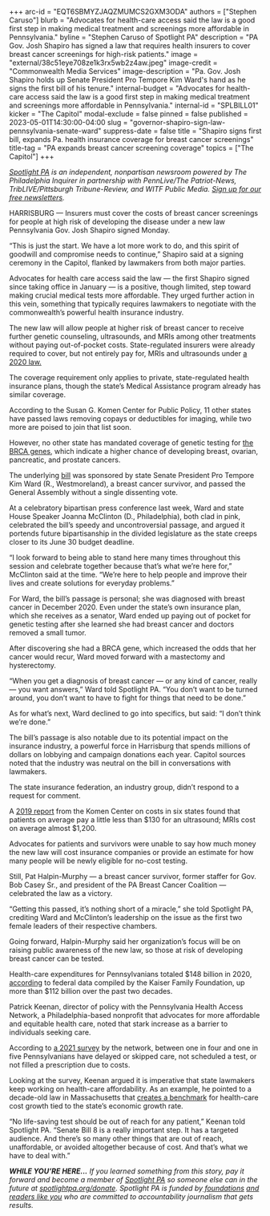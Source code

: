 +++
arc-id = "EQT6SBMYZJAQZMUMCS2GXM3ODA"
authors = ["Stephen Caruso"]
blurb = "Advocates for health-care access said the law is a good first step in making medical treatment and screenings more affordable in Pennsylvania."
byline = "Stephen Caruso of Spotlight PA"
description = "PA Gov. Josh Shapiro has signed a law that requires health insurers to cover breast cancer screenings for high-risk patients."
image = "external/38c51eye708ze1k3rx5wb2z4aw.jpeg"
image-credit = "Commonwealth Media Services"
image-description = "Pa. Gov. Josh Shapiro holds up Senate President Pro Tempore Kim Ward's hand as he signs the first bill of his tenure."
internal-budget = "Advocates for health-care access said the law is a good first step in making medical treatment and screenings more affordable in Pennsylvania."
internal-id = "SPLBILL01"
kicker = "The Capitol"
modal-exclude = false
pinned = false
published = 2023-05-01T14:30:00-04:00
slug = "governor-shapiro-sign-law-pennsylvania-senate-ward"
suppress-date = false
title = "Shapiro signs first bill, expands Pa. health insurance coverage for breast cancer screenings"
title-tag = "PA expands breast cancer screening coverage"
topics = ["The Capitol"]
+++

<a href="https://www.spotlightpa.org/"><i>Spotlight PA</i></a><i> is an independent, nonpartisan newsroom powered by The Philadelphia Inquirer in partnership with PennLive/The Patriot-News, TribLIVE/Pittsburgh Tribune-Review, and WITF Public Media. </i><a href="https://www.spotlightpa.org/newsletters"><i>Sign up for our free newsletters</i></a><i>.</i>

HARRISBURG — Insurers must cover the costs of breast cancer screenings for people at high risk of developing the disease under a new law Pennsylvania Gov. Josh Shapiro signed Monday.

“This is just the start. We have a lot more work to do, and this spirit of goodwill and compromise needs to continue,” Shapiro said at a signing ceremony in the Capitol, flanked by lawmakers from both major parties.

Advocates for health care access said the law — the first Shapiro signed since taking office in January — is a positive, though limited, step toward making crucial medical tests more affordable. They urged further action in this vein, something that typically requires lawmakers to negotiate with the commonwealth’s powerful health insurance industry.

<script src="https://www.spotlightpa.org/embed.js" async></script><div data-spl-embed-version="1" data-spl-src="https://www.spotlightpa.org/embeds/newsletter/"></div>

The new law will allow people at higher risk of breast cancer to receive further genetic counseling, ultrasounds, and MRIs among other treatments without paying out-of-pocket costs. State-regulated insurers were already required to cover, but not entirely pay for, MRIs and ultrasounds under <a href="https://www.legis.state.pa.us/cfdocs/legis/li/uconsCheck.cfm?yr=2020&sessInd=0&act=52">a 2020 law.</a>

The coverage requirement only applies to private, state-regulated health insurance plans, though the state’s Medical Assistance program already has similar coverage.

According to the Susan G. Komen Center for Public Policy, 11 other states have passed laws removing copays or deductibles for imaging, while two more are poised to join that list soon.

However, no other state has mandated coverage of genetic testing for <a href="https://web.archive.org/20230107180307/https://www.cdc.gov/cancer/breast/young_women/bringyourbrave/hereditary_breast_cancer/index.htm#:~:text=BRCA1%20and%20BRCA2%20are%20two,or%20in%20an%20uncontrolled%20way.">the BRCA genes</a>, which indicate a higher chance of developing breast, ovarian, pancreatic, and prostate cancers.

The underlying <a href="https://www.legis.state.pa.us/cfdocs/billinfo/billinfo.cfm?syear=2023&sInd=0&body=S&type=B&bn=8">bill</a> was sponsored by state Senate President Pro Tempore Kim Ward (R., Westmoreland), a breast cancer survivor, and passed the General Assembly without a single dissenting vote.

At a celebratory bipartisan press conference last week, Ward and state House Speaker Joanna McClinton (D., Philadelphia), both clad in pink, celebrated the bill’s speedy and uncontroversial passage, and argued it portends future bipartisanship in the divided legislature as the state creeps closer to its June 30 budget deadline.

“I look forward to being able to stand here many times throughout this session and celebrate together because that’s what we’re here for,” McClinton said at the time. “We’re here to help people and improve their lives and create solutions for everyday problems.”

For Ward, the bill’s passage is personal; she was diagnosed with breast cancer in December 2020. Even under the state’s own insurance plan, which she receives as a senator, Ward ended up paying out of pocket for genetic testing after she learned she had breast cancer and doctors removed a small tumor.

After discovering she had a BRCA gene, which increased the odds that her cancer would recur, Ward moved forward with a mastectomy and hysterectomy.

“When you get a diagnosis of breast cancer — or any kind of cancer, really — you want answers,” Ward told Spotlight PA. “You don’t want to be turned around, you don’t want to have to fight for things that need to be done.”

As for what’s next, Ward declined to go into specifics, but said: “I don’t think we’re done.”

The bill’s passage is also notable due to its potential impact on the insurance industry, a powerful force in Harrisburg that spends millions of dollars on lobbying and campaign donations each year. Capitol sources noted that the industry was neutral on the bill in conversations with lawmakers.

The state insurance federation, an industry group, didn’t respond to a request for comment.

A <a href="https://www.komen.org/wp-content/uploads/komen-understanding-cost-coverage-with-dbi-final-report.pdf">2019 report</a> from the Komen Center on costs in six states found that patients on average pay a little less than $130 for an ultrasound; MRIs cost on average almost $1,200.

Advocates for patients and survivors were unable to say how much money the new law will cost insurance companies or provide an estimate for how many people will be newly eligible for no-cost testing.

Still, Pat Halpin-Murphy — a breast cancer survivor, former staffer for Gov. Bob Casey Sr., and president of the PA Breast Cancer Coalition — celebrated the law as a victory.

“Getting this passed, it’s nothing short of a miracle,” she told Spotlight PA, crediting Ward and McClinton’s leadership on the issue as the first two female leaders of their respective chambers.

Going forward, Halpin-Murphy said her organization’s focus will be on raising public awareness of the new law, so those at risk of developing breast cancer can be tested.

Health-care expenditures for Pennsylvanians totaled $148 billion in 2020, <a href="https://www.kff.org/other/state-indicator/health-care-expenditures-by-state-of-residence-in-millions/?currentTimeframe=0&sortModel=%7B%22colId%22:%22Total%20Health%20Spending%22,%22sort%22:%22desc%22%7D">according</a> to federal data compiled by the Kaiser Family Foundation, up more than $112 billion over the past two decades.

<script src="https://www.spotlightpa.org/embed.js" async></script><div data-spl-embed-version="1" data-spl-src="https://www.spotlightpa.org/embeds/donate/"></div>

Patrick Keenan, director of policy with the Pennsylvania Health Access Network, a Philadelphia-based nonprofit that advocates for more affordable and equitable health care, noted that stark increase as a barrier to individuals seeking care.

According to <a href="https://pahealthaccess.org/survey-shows-pennsylvanians-struggling-with-high-healthcare-costs/">a 2021 survey</a> by the network, between one in four and one in five Pennsylvanians have delayed or skipped care, not scheduled a test, or not filled a prescription due to costs.

Looking at the survey, Keenan argued it is imperative that state lawmakers keep working on health-care affordability. As an example, he pointed to a decade-old law in Massachusetts that <a href="https://www.milbank.org/publications/the-massachusetts-health-care-cost-growth-benchmark-and-accountability-mechanisms-stakeholder-perspectives/">creates a benchmark</a> for health-care cost growth tied to the state’s economic growth rate.

“No life-saving test should be out of reach for any patient,” Keenan told Spotlight PA. “Senate Bill 8 is a really important step. It has a targeted audience. And there’s so many other things that are out of reach, unaffordable, or avoided altogether because of cost. And that’s what we have to deal with.”

<i><b>WHILE YOU’RE HERE...</b></i><i> If you learned something from this story, pay it forward and become a member of </i><a href="https://www.spotlightpa.org/"><i>Spotlight PA</i></a><i> so someone else can in the future at </i><a href="http://spotlightpa.org/donate"><i>spotlightpa.org/donate</i></a><i>. Spotlight PA is funded by</i><a href="https://www.spotlightpa.org/support"><i> foundations</i></a><i> </i><a href="https://www.spotlightpa.org/support"><i>and readers like you</i></a><i> who are committed to accountability journalism that gets results.</i>
